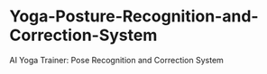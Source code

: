 # Yoga-Posture-Recognition-and-Correction-System
AI Yoga Trainer: Pose Recognition and Correction System
